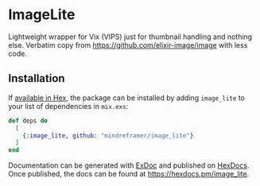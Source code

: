 # ImageLite

Lightweight wrapper for Vix (VIPS) just for thumbnail handling and nothing else.
Verbatim copy from https://github.com/elixir-image/image with less code.

## Installation

If [available in Hex](https://hex.pm/docs/publish), the package can be installed
by adding `image_lite` to your list of dependencies in `mix.exs`:

```elixir
def deps do
  [
    {:image_lite, github: "mindreframer/image_lite"}
  ]
end
```

Documentation can be generated with [ExDoc](https://github.com/elixir-lang/ex_doc)
and published on [HexDocs](https://hexdocs.pm). Once published, the docs can
be found at <https://hexdocs.pm/image_lite>.
